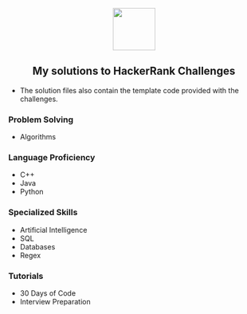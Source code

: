 <p align="center">
    <a href="https://www.hackerrank.com/greeneyedgeek">
        <img height=85 src="https://d3keuzeb2crhkn.cloudfront.net/hackerrank/assets/styleguide/logo_wordmark-f5c5eb61ab0a154c3ed9eda24d0b9e31.svg">
    </a>
    <h2 align="center">My solutions to HackerRank Challenges</h2>
    <ul>
    <li>The solution files also contain the template code provided with the challenges.</li>
    </ul>
</p>
<div>
    <h3 align="left">Problem Solving</h3>
    <ul>
        <li>Algorithms</li>
    </ul>
    <h3 align="left">Language Proficiency</h3>
    <ul>
        <li>C++</li>
        <li>Java</li>
        <li>Python</li>
    </ul>
    <h3 align="left">Specialized Skills</h3>
    <ul>
        <li>Artificial Intelligence</li>
        <li>SQL</li>
        <li>Databases</li>
        <li>Regex</li>
    </ul>
    <h3 align="left">Tutorials</h3>
    <ul>
        <li>30 Days of Code</li>
        <li>Interview Preparation</li>
    </ul>
</div>

